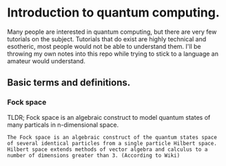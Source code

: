 # Introduction to quantum computing.

Many people are interested in quantum computing, but there are very few tutorials on the subject.
Tutorials that do exist are highly technical and esotheric, most people would not be able to understand them.
I'll be throwing my own notes into this repo while trying to stick to a language an amateur would understand.

## Basic terms and definitions.

### Fock space

TLDR; Fock space is an algebraic construct to model quantum states of many particals in n-dimensional space.
```
The Fock space is an algebraic construct of the quantum states space of several identical particles from a single particle Hilbert space. 
Hilbert space extends methods of vector algebra and calculus to a number of dimensions greater than 3. (According to Wiki)
```

